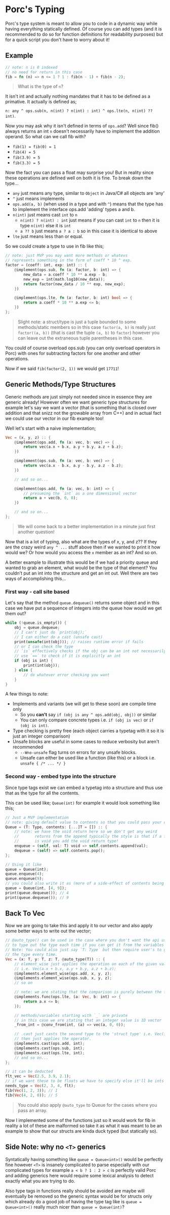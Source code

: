 # Porc's Typing

Porc's type system is meant to allow you to code in a dynamic way while having everything statically defined.  Of course you can add types (and it is recommended to do so for function definitions for readability purposes) but for a quick script you don't have to worry about it!

## Example

```rust
// note: n is 0 indexed
// no need for return in this case
fib = fn (n) => n <= 1 ? 1 : fib(n - 1) + fib(n - 2);
```

> What is the type of `n`?

It isn't int and actually nothing mandates that it has to be defined as a primative.  It actually is defined as;

`n: any ^ ops.sub(n, n(int) ? n(int) : int) ^ ops.lte(n, n(int) ?? int)`.

Now you may ask why it isn't defined in terms of `ops.add`?  Well since fib() always returns an int `n` doesn't necessarily have to implement the addition operand.  So what can we call fib with?

- `fib(1) = fib(0) = 1`
- `fib(4) = 5`
- `fib(3.9) = 5`
- `fib(3.3) = 5`

Now the fact you can pass a float may surprise you!  But in reality since these operations are defined well on both it is fine.  To break down the type...

- `any` just means any type, similar to `Object` in Java/C# all objects are 'any'
- `^` just means implements
- `ops.add(a, b)` (when used in a type and with `^`) means that the type has to implement the interface ops.add 'adding' types a and b.
- `n(int)` just means cast `int` to `n`
  - `n(int) ? n(int) : int` just means if you can cast `int` to `n` then it is type `n(int)` else it is `int`
  - `a ?? b` just means `a ? a : b` so in this case it is identical to above
- `lte` just means less than or equal.

So we could create a type to use in fib like this;

```rust
// note: just MVP you may want more methods or whatevs
// represents something in the form of coeff * 10 ^ exp.
factor = (coeff: int, exp: int) :: {
    @implement(ops.sub, fn (a: factor, b: int) => {
        new_data = a.coeff * 10 ** a.exp - b;
        new_exp = int(math.log10(new_data));
        return factor(new_data / 10 ** exp, new_exp);
    })

    @implement(ops.lte, fn (a: factor, b: int) bool => {
        return a.coeff * 10 ** a.exp <= b;
    })
};
```

> Slight note: a struct/type is just a tuple bounded to some methods/static members so in this case `factor(a, b)` is really just `factor((a, b))` (that is cast the tuple `(a, b)` to `factor`) however you can leave out the extraneous tuple parentheses in this case.

You could of course overload ops.sub (you can only overload operators in Porc) with ones for subtracting factors for one another and other operations.

Now if we said `fib(factor(2, 1))` we would get `17711`!

## Generic Methods/Type Structures

Generic methods are just simply not needed since in essence they are generic already!  However often we want generic type structures for example let's say we want a vector (that is something that is closed over addition and that snizz not the growable array from C++) and in actual fact we could use our vector in our fib example too!

Well let's start with a naive implementation;

```rust
Vec = (x, y, z) :: {
    @implement(ops.add, fn (a: vec, b: vec) => {
        return vec(a.x + b.x, a.y + b.y, a.z + b.z);
    })

    @implement(ops.sub, fn (a: vec, b: vec) => {
        return vec(a.x - b.x, a.y - b.y, a.z - b.z);
    })

    // and so on...

    @implement(ops.add, fn (a: vec, b: int) => {
        // presuming the `int` as a one dimensional vector
        return a + vec(b, 0, 0);
    })

    // and so on...
};
```

> We will come back to a better implementation in a minute just first another question!

Now that is a lot of typing, also what are the types of x, y, and z??  If they are the crazy weird `any ^ ...` stuff above then if we wanted to print it how would we?  Or how would you access the `x` member as an int?  And so on.

A better example to illustrate this would be if we had a priority queue and wanted to grab an element, what would be the type of that element?  You couldn't put an int into the structure and get an int out.  Well there are two ways of accomplishing this...

### First way - call site based

Let's say that the method `queue.dequeue()` returns some object and in this case we have put a sequence of integers into the queue how would we get them out?

```rust
while (!queue.is_empty()) {
    obj = queue.dequeue;
    // I can't just do `print(obj);`
    // I can either do a cast (unsafe cast)
    print(unsafe(int(obj))); // raises runtime error if fails
    // or I can check the type
    // `is` effectively checks if the obj can be an int not necessarily if it is
    // use `==` to check if it is explicitly an int
    if (obj is int) {
        print(int(obj));
    } else {
        // do whatever error checking you want
    }
}
```

A few things to note:

- Implements and variants (we will get to these soon) are compile time only
  - So you **can't** say `if (obj is any ^ ops.add(obj, obj))` or similar
  - You can only compare concrete types i.e. `if (obj is vec)` or `if (obj is int)`.
- Type checking is pretty free (each object carries a typetag with it so it is just an integer comparison)
- Unsafe blocks are useful in some cases to reduce verbosity but aren't recommended
  - `--Wno-unsafe` flag turns on errors for any unsafe blocks.
  - Unsafe can either be used like a function (like this) or a block i.e. `unsafe { /* ... */ }`

### Second way - embed type into the structure

Since type tags exist we can embed a typetag into a structure and thus use that as the type for all the contents.

This can be used like; `Queue(int)` for example it would look something like this;

```rust
// Just a MVP implementation
// note: giving default value to contents so that you could pass your own array if you want
Queue = (T: Type, contents: [...]T = []) :: {
    // note: we have the void return here so we don't get any weird
    //       returns from the append typically the style is that if a function
    //       is void you add the void return type!
    enqueue = (self, val: T) void => self.contents.append(val);
    dequeue = (self) => self.contents.pop();
};

// Using it like
queue = Queue(int);
queue.enqueue(4);
queue.enqueue(9);
// you could also write it as (more of a side-effect of contents being in the tuple)
queue = Queue(int, [4, 9]);
print(queue.dequeue()); // 4
print(queue.dequeue()); // 9
```

## Back To Vec

Now we are going to take this and apply it to our vector and also apply some better ways to write out the vector;

```rust
// @auto_type() can be used in the case where you don't want the api user to have
// to type out the type each time if you can get it from the variables
// Note: You could also just say `T: Type` but then require user's to give
// the type every time.
Vec = (x: T, y: T, z: T, @auto_type(T)) :: {
    // element_wise just applies the operation on each of the given values
    // i.e. Vec(a.x + b.x, a.y + b.y, a.z + b.z);
    @implements.element_wise(ops.add, x, y, z);
    @implements.element_wise(ops.sub, x, y, z);
    // so on

    // note: we are stating that the comparison is purely between the first member
    @implements.func(ops.lte, (a: Vec, b: int) => {
        return a.x <= b;
    });

    // methods/variables starting with `_` are private
    // in this case we are stating that an integer value is 1D vector
    _from_int = @conv_from(int, (a) => vec(a, 0, 0));

    // .cast just casts the second type to the 'struct type' i.e. Vec(int)
    // then just applies the operator.
    @implements.cast(ops.add, int);
    @implements.cast(ops.sub, int);
    @implements.cast(ops.lte, int);
    // and so on...
};

// it can be deducted
flt_vec = Vec(2.5, 3.9, 2.1);
// if we want these to be floats we have to specify else it'll be ints
needs_type = Vec(2, 3, 4, flt);
fib(Vec(1, 2, 3)); // 1
fib(Vec(4, 2, 0)); // 5
```

> You could also apply `@auto_type` to Queue for the cases where you pass an array.

Now I implemented some of the functions just so it would work for fib in reality a lot of these are malformed so take it as what it was meant to be an example to show that our structs are kinda duck typed (but statically so).

## Side Note: why no `<T>` generics

Syntatically having something like `queue = Queue<int>()` would be perfectly fine however `<T>` is insanely complicated to parse especially with our complicated types for example `a < b ? 1 : 2 > c` is perfectly valid Porc and adding generics here would require some lexical analysis to detect exactly what you are trying to do.

Also type tags in functions really should be avoided are maybe will eventually be removed so the generic syntax would be for structs only which already do a good job of having the type tag like is `queue = Queue<int>()` really much nicer than `queue = Queue(int)`?

